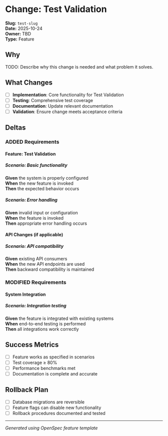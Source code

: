 # Change: Test Validation

**Slug:** `test-slug`  
**Date:** 2025-10-24  
**Owner:** TBD  
**Type:** Feature

## Why

TODO: Describe why this change is needed and what problem it solves.

## What Changes

- [ ] **Implementation**: Core functionality for Test Validation
- [ ] **Testing**: Comprehensive test coverage
- [ ] **Documentation**: Update relevant documentation
- [ ] **Validation**: Ensure change meets acceptance criteria

## Deltas

### ADDED Requirements

#### Feature: Test Validation

##### Scenario: Basic functionality
**Given** the system is properly configured  
**When** the new feature is invoked  
**Then** the expected behavior occurs

##### Scenario: Error handling
**Given** invalid input or configuration  
**When** the feature is invoked  
**Then** appropriate error handling occurs

#### API Changes (if applicable)

##### Scenario: API compatibility
**Given** existing API consumers  
**When** the new API endpoints are used  
**Then** backward compatibility is maintained

### MODIFIED Requirements

#### System Integration

##### Scenario: Integration testing
**Given** the feature is integrated with existing systems  
**When** end-to-end testing is performed  
**Then** all integrations work correctly

## Success Metrics

- [ ] Feature works as specified in scenarios
- [ ] Test coverage ≥ 80%
- [ ] Performance benchmarks met
- [ ] Documentation is complete and accurate

## Rollback Plan

- [ ] Database migrations are reversible
- [ ] Feature flags can disable new functionality
- [ ] Rollback procedures documented and tested

---
*Generated using OpenSpec feature template*
